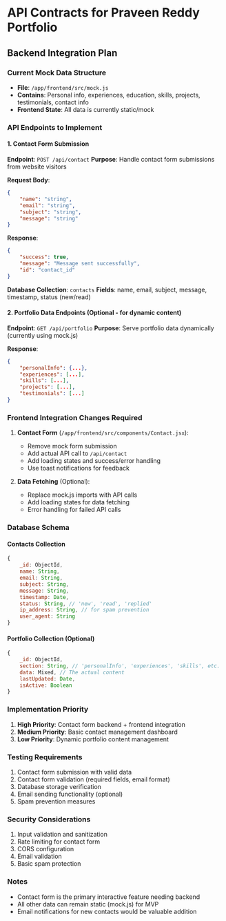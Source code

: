 # API Contracts for Praveen Reddy Portfolio

## Backend Integration Plan

### Current Mock Data Structure
- **File**: `/app/frontend/src/mock.js`
- **Contains**: Personal info, experiences, education, skills, projects, testimonials, contact info
- **Frontend State**: All data is currently static/mock

### API Endpoints to Implement

#### 1. Contact Form Submission
**Endpoint**: `POST /api/contact`
**Purpose**: Handle contact form submissions from website visitors

**Request Body**:
```json
{
    "name": "string",
    "email": "string", 
    "subject": "string",
    "message": "string"
}
```

**Response**: 
```json
{
    "success": true,
    "message": "Message sent successfully",
    "id": "contact_id"
}
```

**Database Collection**: `contacts`
**Fields**: name, email, subject, message, timestamp, status (new/read)

#### 2. Portfolio Data Endpoints (Optional - for dynamic content)
**Endpoint**: `GET /api/portfolio`
**Purpose**: Serve portfolio data dynamically (currently using mock.js)

**Response**:
```json
{
    "personalInfo": {...},
    "experiences": [...],
    "skills": [...], 
    "projects": [...],
    "testimonials": [...]
}
```

### Frontend Integration Changes Required

1. **Contact Form** (`/app/frontend/src/components/Contact.jsx`):
   - Remove mock form submission
   - Add actual API call to `/api/contact`
   - Add loading states and success/error handling
   - Use toast notifications for feedback

2. **Data Fetching** (Optional):
   - Replace mock.js imports with API calls
   - Add loading states for data fetching
   - Error handling for failed API calls

### Database Schema

#### Contacts Collection
```javascript
{
    _id: ObjectId,
    name: String,
    email: String, 
    subject: String,
    message: String,
    timestamp: Date,
    status: String, // 'new', 'read', 'replied'
    ip_address: String, // for spam prevention
    user_agent: String
}
```

#### Portfolio Collection (Optional)
```javascript
{
    _id: ObjectId,
    section: String, // 'personalInfo', 'experiences', 'skills', etc.
    data: Mixed, // The actual content
    lastUpdated: Date,
    isActive: Boolean
}
```

### Implementation Priority

1. **High Priority**: Contact form backend + frontend integration
2. **Medium Priority**: Basic contact management dashboard
3. **Low Priority**: Dynamic portfolio content management

### Testing Requirements

1. Contact form submission with valid data
2. Contact form validation (required fields, email format)
3. Database storage verification
4. Email sending functionality (optional)
5. Spam prevention measures

### Security Considerations

1. Input validation and sanitization
2. Rate limiting for contact form
3. CORS configuration
4. Email validation
5. Basic spam protection

### Notes
- Contact form is the primary interactive feature needing backend
- All other data can remain static (mock.js) for MVP
- Email notifications for new contacts would be valuable addition